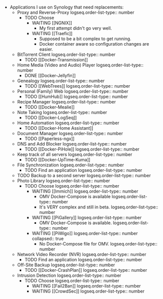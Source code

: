 - Applications I use on Synology that need replacements:
	- Proxy and Reverse-Proxy
	  logseq.order-list-type:: number
		- TODO Choose
			- WAITING [[NGNIX]]
				- My first attempt didn't go very well.
			- WAITING [[Traefic]]
				- Supposed to be a bit complex to get running.
				- Docker container aware so configuration changes are easier.
	- BitTorrent Client
	  logseq.order-list-type:: number
		- TODO [[Docker-Transmission]]
	- Home Media (Video and Audio) Player
	  logseq.order-list-type:: number
		- DONE [[Docker-Jellyfin]]
	- Genealogy
	  logseq.order-list-type:: number
		- TODO [[WebTrees]]
		  logseq.order-list-type:: number
	- Personal (Family) Web 
	  logseq.order-list-type:: number
		- TODO [[HumHub]]
		  logseq.order-list-type:: number
	- Recipe Manager
	  logseq.order-list-type:: number
		- TODO [[Docker-Mealie]]
	- Note Taking
	  logseq.order-list-type:: number
		- TODO [[Docker-LogSeq]]
	- Home Automation
	  logseq.order-list-type:: number
		- TODO [[Docker-Home Assistant]]
	- Document Manager
	  logseq.order-list-type:: number
		- TODO [[Paperless-ngx]]
	- DNS and Add Blocker
	  logseq.order-list-type:: number
		- TODO [[Docker-PiHole]]
		  logseq.order-list-type:: number
	- Keep track of all servers
	  logseq.order-list-type:: number
		- TODO [[Docker-UpTime-Kuma]]
	- File Synchronization
	  logseq.order-list-type:: number
		- TODO Find an application
		  logseq.order-list-type:: number
	- TODO Backup to a second server
	  logseq.order-list-type:: number
	- Photo Library
	  logseq.order-list-type:: number
		- TODO Choose
		  logseq.order-list-type:: number
			- WAITING [[Immich]]
			  logseq.order-list-type:: number
				- OMV Docker-Compose is available
				  logseq.order-list-type:: number
				- It's VERY complex and still in beta.
				  logseq.order-list-type:: number
			- WAITING [[PiGallery]]
			  logseq.order-list-type:: number
				- OMV Docker-Compose is available.
				  logseq.order-list-type:: number
			- WAITING [[PiWigo]]
			  logseq.order-list-type:: number
			  collapsed:: true
				- No Docker-Compose file for OMV.
				  logseq.order-list-type:: number
	- Network Video Recorder (NVR)
	  logseq.order-list-type:: number
		- TODO Find an application
		  logseq.order-list-type:: number
	- Off-Site Backup
	  logseq.order-list-type:: number
		- TODO [[Docker-CrashPlan]]
		  logseq.order-list-type:: number
	- Intrusion Detection
	  logseq.order-list-type:: number
		- TODO Choose
		  logseq.order-list-type:: number
			- WAITING [[Fail2Ban]]
			  logseq.order-list-type:: number
			- WAITING [[CrowdSec]]
			  logseq.order-list-type:: number